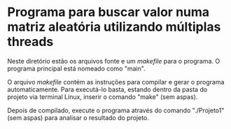 # Programa para buscar valor numa matriz aleatória utilizando múltiplas threads

Neste diretório estão os arquivos fonte e um _makefile_ para o programa.
O programa principal está nomeado como "main".

O arquivo _makefile_ contém as instruções para compilar e gerar o programa automaticamente. Para executá-lo basta, estando dentro da pasta do projeto via terminal Linux, inserir o comando "make" (sem aspas).

Depois de compilado, execute o programa através do comando "./Projeto1" (sem aspas) para analisar o resultado do projeto.
